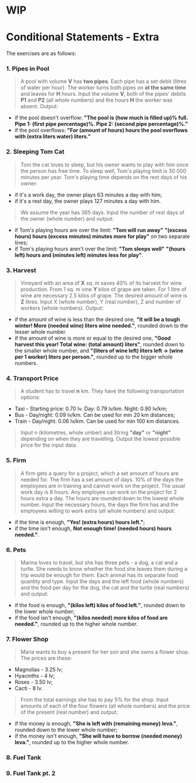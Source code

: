 # WIP

# Conditional Statements - Extra

The exercises are as follows:

### 1. Pipes in Pool
> A pool with volume **V** has **two pipes**. Each pipe has a set debit (litres of water per hour). The worker turns both pipes on **at the same time** and leaves for **H** hours. Input the volume **V**, both of the pipes' debits **P1** and **P2** (all whole numbers) and the hours **H** the worker was absent. Output:
  - if the pool doesn't overflow: **"The pool is (how much is filled up)% full. Pipe 1: (first pipe percentage)%. Pipe 2: (second pipe percentage)%."**
  - if the pool overflows: **"For (amount of hours) hours the pool overflows with (extra liters water) liters."**

### 2. Sleeping Tom Cat
> Tom the cat loves to sleep, but his owner wants to play with him once the person has free time. To sleep well, Tom's playing limit is 30 000 minutes per year. Tom's playing time depends on the rest days of his owner:
  - if it's a work day, the owner plays 63 minutes a day with him;
  - if it's a rest day, the owner plays 127 minutes a day with him.
> We assume the year has 365 days. Input the number of rest days of the owner (whole number) and output:
  - if Tom's playing hours are over the limit: **"Tom will run away"** **"(excess hours) hours (excess minutes) minutes more for play"** on two separate lines;
  - if Tom's playing hours aren't over the limit: **"Tom sleeps well"** **"(hours left) hours and (minutes left) minutes less for play"**.

### 3. Harvest
> Vineyard with an area of **X** sq. m saves 40% of its harvest for wine production. From 1 sq. m vine **Y** kilos of grape are taken. For 1 litre of wine are necessary 2.5 kilos of grape. The desired amount of wine is **Z** litres. Input X (whole number), Y (real number), Z and number of workers (whole numbers). Output:
  - if the amount of wine is less than the desired one, **"It will be a tough winter! More (needed wine) liters wine needed."**, rounded down to the lesser whole number.
  - if the amount of wine is more or equal to the desired one, **"Good harvest this year! Total wine: (total amount) liters"**, rounded down to the smaller whole number, and **"(liters of wine left) liters left -> (wine per 1 worker) liters per person."**, rounded up to the bigger whole numbers.

### 4. Transport Price
> A student has to travel **n** km. They have the following transportation options:
  - Taxi - Starting price: 0.70 lv. Day: 0.79 lv/km. Night: 0.90 lv/km;
  - Bus - Day/night: 0.09 lv/km. Can be used for min 20 km distances;
  - Train - Day/night: 0.06 lv/km. Can be used for min 100 km distances.
> Input n (kilometres, whole umber) and String **"day"** or **"night"** depending on when they are travelling. Output the lowest possible price for the input data.

### 5. Firm
> A firm gets a query for a project, which a set amount of hours are needed for. The firm has a set amount of days. 10% of the days the employees are in training and cannot work on the project. The usual work day is 8 hours. Any employee can work on the project for 2 hours extra a day. The hours are rounded down to the lowest whole number. Input the necessary hours, the days the firm has and the employees willing to work extra (all whole numbers) and output:
  - if the time is enough, **"Yes! (extra hours) hours left."**;
  - if the time isn't enough, **Not enough time! (needed hours) hours needed."**.

### 6. Pets
> Marina loves to travel, but she has three pets - a dog, a cat and a turtle. She needs to know whether the food she leaves them during a trip would be enough for them. Each animal has its separate food quantity and type. Input the days and the left food (whole numbers) and the food per day for the dog, the cat and the turtle (real numbers) and output:
  - if the food is enough, **"(kilos left) kilos of food left."**, rounded down to the lower whole number;
  - if the food isn't enough, **"(kilos needed) more kilos of food are needed."**, rounded up to the higher whole number.

### 7. Flower Shop
> Maria wants to buy a present for her son and she owns a flower shop. The prices are these:
  - Magnolias - 3.25 lv;
  - Hyacinths - 4 lv;
  - Roses - 3.50 lv;
  - Cacti - 8 lv.
> From the total earnings she has to pay 5% for the shop. Input amounts of each of the four flowers (all whole numbers) and the price of the present (real number) and output:
  - if the money is enough, **"She is left with (remaining money) leva."**, rounded down to the lower whole number;
  - if the money isn't enough, **"She will have to borrow (needed money) leva."**, rounded up to the higher whole number.

### 8. Fuel Tank
> 

### 9. Fuel Tank pt. 2
> 

